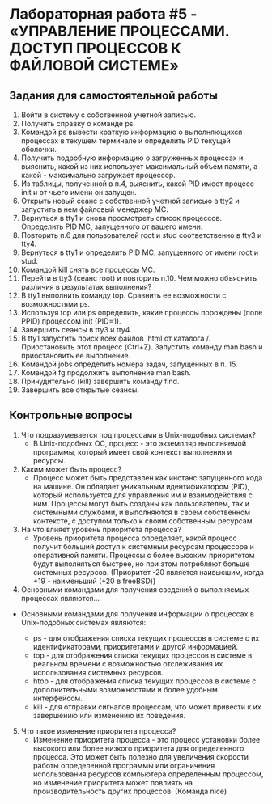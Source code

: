 # Лабораторная работа #5 - «УПРАВЛЕНИЕ ПРОЦЕССАМИ. ДОСТУП ПРОЦЕССОВ К ФАЙЛОВОЙ СИСТЕМЕ»


## Задания для самостоятельной работы
1. Войти в систему c собственной учетной записью.
2. Получить справку o команде ps.
3. Командой ps вывести краткую информацию o выполняющихся процессах в
текущем терминале и определить PID текущей оболочки.
4. Получить подробную информацию o загруженных процессах и выяснить, какой из
них использует максимальный объем памяти, a какой - максимально загружает
процессор.
5. Из таблицы, полученной в п.4, выяснить, какой PID имеет процесс init и от чьего
имени он запущен.
6. Открыть новый сеанс c собственной учетной записью в tty2 и запустить в нем
файловый менеджер MC.
7. Вернуться в tty1 и снова просмотреть список процессов.
Определить PID MC, запущенного от вашего имени.
8. Повторить п.6 для пользователей root и stud соответственно в tty3 и tty4.
9. Вернуться в tty1 и определить PID MC, запущенного от имени root и stud. 
10. Командой kill снять все процессы MC.
11. Перейти в tty3 (сеанс root) и повторить п.10. Чем можно объяснить различия в
результатах выполнения?
12. В tty1 выполнить команду top. Сравнить ее возможности c возможностями ps.
13. Используя top или ps определить, какие процессы порождены (поле PPID)
процессом init (PID=1).
14. Завершить сеансы в tty3 и tty4.
15. В tty1 запустить поиск всех файлов .html от каталога /.
Приостановить этот процесс (Ctrl+Z). Запустить команду man bash и приостановить
ее выполнение.
16. Командой jobs определить номера задач, запущенных в п. 15.
17. Командой fg продолжить выполнение man bash.
18. Принудительно (kill) завершить команду find.
19. Завершить все открытые сеансы.


## Контрольные вопросы
1. Что подразумевается под процессами в Unix-подобных системах?
    - В Unix-подобных ОС, процесс - это экземпляр выполняемой программы, который имеет свой контекст выполнения и ресурсы.
2. Каким может быть процесс?
    - Процесс может быть представлен как инстанс запущенного кода на машине. Он обладает уникальным идентификатором (PID), который используется для управления им и взаимодействия с ним. Процессы могут быть созданы как пользователем, так и системными службами, и выполняются в своем собственном контексте, с доступом только к своим собственным ресурсам.   
3. На что влияет уровень приоритета процесса?
    - Уровень приоритета процесса определяет, какой процесс получит больший доступ к системным ресурсам процессора и оперативной памяти. Процессы с более высоким приоритетом будут выполняться быстрее, но при этом потребляют больше системных ресурсов. (Приоритет -20 является наивысшим, когда +19 - наименьший (+20 в freeBSD))
4. Основными командами для получения сведений o выполняемых процессах являются…
  - Основными командами для получения информации о процессах в Unix-подобных системах являются:

      - ps - для отображения списка текущих процессов в системе с их идентификаторами, приоритетами и другой информацией.
      - top - для отображения списка текущих процессов в системе в реальном времени с возможностью отслеживания их использования системных ресурсов.
      - htop - для отображения списка текущих процессов в системе с дополнительными возможностями и более удобным интерфейсом.
      - kill - для отправки сигналов процессам, что может привести к их завершению или изменению их поведения.

5. Что такое изменение приоритета процесса?
    - Изменение приоритета процесса - это процесс установки более высокого или более низкого приоритета для определенного процесса. Это может быть полезно для увеличения скорости работы определенной программы или ограничения использования ресурсов компьютера определенным процессом, но изменение приоритета может повлиять на производительность других процессов. (Команда nice)
